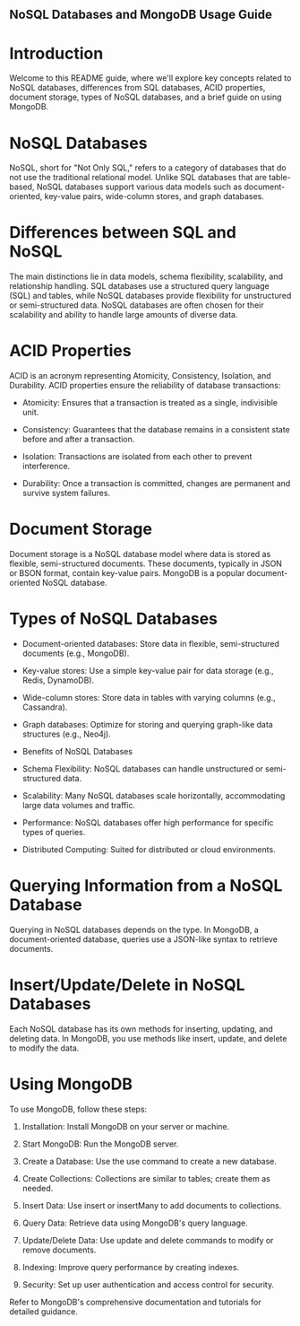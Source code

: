 ## NoSQL Databases and MongoDB Usage Guide

# Introduction
Welcome to this README guide, where we'll explore key concepts related to NoSQL databases, differences from SQL databases, ACID properties, document storage, types of NoSQL databases, and a brief guide on using MongoDB.

# NoSQL Databases
NoSQL, short for "Not Only SQL," refers to a category of databases that do not use the traditional relational model. Unlike SQL databases that are table-based, NoSQL databases support various data models such as document-oriented, key-value pairs, wide-column stores, and graph databases.

# Differences between SQL and NoSQL
The main distinctions lie in data models, schema flexibility, scalability, and relationship handling. SQL databases use a structured query language (SQL) and tables, while NoSQL databases provide flexibility for unstructured or semi-structured data. NoSQL databases are often chosen for their scalability and ability to handle large amounts of diverse data.

# ACID Properties
ACID is an acronym representing Atomicity, Consistency, Isolation, and Durability. ACID properties ensure the reliability of database transactions:

- Atomicity: Ensures that a transaction is treated as a single, indivisible unit.

- Consistency: Guarantees that the database remains in a consistent state before and after a transaction.

- Isolation: Transactions are isolated from each other to prevent interference.

- Durability: Once a transaction is committed, changes are permanent and survive system failures.

# Document Storage
Document storage is a NoSQL database model where data is stored as flexible, semi-structured documents. These documents, typically in JSON or BSON format, contain key-value pairs. MongoDB is a popular document-oriented NoSQL database.

# Types of NoSQL Databases
- Document-oriented databases: Store data in flexible, semi-structured documents (e.g., MongoDB).

- Key-value stores: Use a simple key-value pair for data storage (e.g., Redis, DynamoDB).

- Wide-column stores: Store data in tables with varying columns (e.g., Cassandra).

- Graph databases: Optimize for storing and querying graph-like data structures (e.g., Neo4j).

- Benefits of NoSQL Databases

- Schema Flexibility: NoSQL databases can handle unstructured or semi-structured data.

- Scalability: Many NoSQL databases scale horizontally, accommodating large data volumes and traffic.

- Performance: NoSQL databases offer high performance for specific types of queries.

- Distributed Computing: Suited for distributed or cloud environments.

# Querying Information from a NoSQL Database
Querying in NoSQL databases depends on the type. In MongoDB, a document-oriented database, queries use a JSON-like syntax to retrieve documents.

# Insert/Update/Delete in NoSQL Databases

Each NoSQL database has its own methods for inserting, updating, and deleting data. In MongoDB, you use methods like insert, update, and delete to modify the data.

# Using MongoDB
To use MongoDB, follow these steps:

1. Installation: Install MongoDB on your server or machine.

2. Start MongoDB: Run the MongoDB server.

3. Create a Database: Use the use command to create a new database.

4. Create Collections: Collections are similar to tables; create them as needed.

5. Insert Data: Use insert or insertMany to add documents to collections.

6. Query Data: Retrieve data using MongoDB's query language.

7. Update/Delete Data: Use update and delete commands to modify or remove documents.

8. Indexing: Improve query performance by creating indexes.

9. Security: Set up user authentication and access control for security.

Refer to MongoDB's comprehensive documentation and tutorials for detailed guidance.
